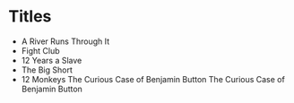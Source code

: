 # Titles

* A River Runs Through It
* Fight Club
* 12 Years a Slave
* The Big Short
* 12 Monkeys
The Curious Case of Benjamin Button
The Curious Case of Benjamin Button
